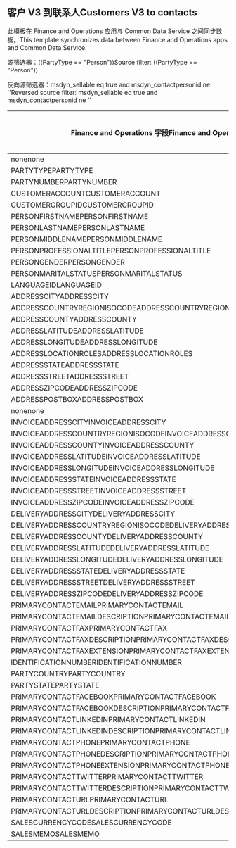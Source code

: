## <a name="customers-v3-to-contacts"></a><span data-ttu-id="0d1a1-101">客户 V3 到联系人</span><span class="sxs-lookup"><span data-stu-id="0d1a1-101">Customers V3 to contacts</span></span>

<span data-ttu-id="0d1a1-102">此模板在 Finance and Operations 应用与 Common Data Service 之间同步数据。</span><span class="sxs-lookup"><span data-stu-id="0d1a1-102">This template synchronizes data between Finance and Operations apps and Common Data Service.</span></span>

<span data-ttu-id="0d1a1-103">源筛选器：((PartyType == "Person"))</span><span class="sxs-lookup"><span data-stu-id="0d1a1-103">Source filter: ((PartyType == "Person"))</span></span>

<span data-ttu-id="0d1a1-104">反向源筛选器：msdyn_sellable eq true and msdyn_contactpersonid ne ''</span><span class="sxs-lookup"><span data-stu-id="0d1a1-104">Reversed source filter: msdyn_sellable eq true  and msdyn_contactpersonid ne ''</span></span>

<span data-ttu-id="0d1a1-105">Finance and Operations 字段</span><span class="sxs-lookup"><span data-stu-id="0d1a1-105">Finance and Operations field</span></span> | <span data-ttu-id="0d1a1-106">映射类型</span><span class="sxs-lookup"><span data-stu-id="0d1a1-106">Map type</span></span> | <span data-ttu-id="0d1a1-107">其他 Dynamics 365 字段</span><span class="sxs-lookup"><span data-stu-id="0d1a1-107">Other Dynamics 365 field</span></span> | <span data-ttu-id="0d1a1-108">默认值</span><span class="sxs-lookup"><span data-stu-id="0d1a1-108">Default value</span></span>
---|---|---|---
<span data-ttu-id="0d1a1-109">none</span><span class="sxs-lookup"><span data-stu-id="0d1a1-109">none</span></span> | >> | <span data-ttu-id="0d1a1-110">msdyn_sellable</span><span class="sxs-lookup"><span data-stu-id="0d1a1-110">msdyn_sellable</span></span> | <span data-ttu-id="0d1a1-111">True</span><span class="sxs-lookup"><span data-stu-id="0d1a1-111">True</span></span>
<span data-ttu-id="0d1a1-112">PARTYTYPE</span><span class="sxs-lookup"><span data-stu-id="0d1a1-112">PARTYTYPE</span></span> | << | <span data-ttu-id="0d1a1-113">none</span><span class="sxs-lookup"><span data-stu-id="0d1a1-113">none</span></span> | <span data-ttu-id="0d1a1-114">Person</span><span class="sxs-lookup"><span data-stu-id="0d1a1-114">Person</span></span>
<span data-ttu-id="0d1a1-115">PARTYNUMBER</span><span class="sxs-lookup"><span data-stu-id="0d1a1-115">PARTYNUMBER</span></span> | = | <span data-ttu-id="0d1a1-116">msdyn_partynumber</span><span class="sxs-lookup"><span data-stu-id="0d1a1-116">msdyn_partynumber</span></span> | 
<span data-ttu-id="0d1a1-117">CUSTOMERACCOUNT</span><span class="sxs-lookup"><span data-stu-id="0d1a1-117">CUSTOMERACCOUNT</span></span> | = | <span data-ttu-id="0d1a1-118">msdyn_contactpersonid</span><span class="sxs-lookup"><span data-stu-id="0d1a1-118">msdyn_contactpersonid</span></span> | 
<span data-ttu-id="0d1a1-119">CUSTOMERGROUPID</span><span class="sxs-lookup"><span data-stu-id="0d1a1-119">CUSTOMERGROUPID</span></span> | = | <span data-ttu-id="0d1a1-120">msdyn_customergroupid.msdyn_groupid</span><span class="sxs-lookup"><span data-stu-id="0d1a1-120">msdyn_customergroupid.msdyn_groupid</span></span> | 
<span data-ttu-id="0d1a1-121">PERSONFIRSTNAME</span><span class="sxs-lookup"><span data-stu-id="0d1a1-121">PERSONFIRSTNAME</span></span> | = | <span data-ttu-id="0d1a1-122">firstname</span><span class="sxs-lookup"><span data-stu-id="0d1a1-122">firstname</span></span> | 
<span data-ttu-id="0d1a1-123">PERSONLASTNAME</span><span class="sxs-lookup"><span data-stu-id="0d1a1-123">PERSONLASTNAME</span></span> | = | <span data-ttu-id="0d1a1-124">lastname</span><span class="sxs-lookup"><span data-stu-id="0d1a1-124">lastname</span></span> | 
<span data-ttu-id="0d1a1-125">PERSONMIDDLENAME</span><span class="sxs-lookup"><span data-stu-id="0d1a1-125">PERSONMIDDLENAME</span></span> | = | <span data-ttu-id="0d1a1-126">middlename</span><span class="sxs-lookup"><span data-stu-id="0d1a1-126">middlename</span></span> | 
<span data-ttu-id="0d1a1-127">PERSONPROFESSIONALTITLE</span><span class="sxs-lookup"><span data-stu-id="0d1a1-127">PERSONPROFESSIONALTITLE</span></span> | = | <span data-ttu-id="0d1a1-128">jobtitle</span><span class="sxs-lookup"><span data-stu-id="0d1a1-128">jobtitle</span></span> | 
<span data-ttu-id="0d1a1-129">PERSONGENDER</span><span class="sxs-lookup"><span data-stu-id="0d1a1-129">PERSONGENDER</span></span> | >< | <span data-ttu-id="0d1a1-130">gendercode</span><span class="sxs-lookup"><span data-stu-id="0d1a1-130">gendercode</span></span> | 
<span data-ttu-id="0d1a1-131">PERSONMARITALSTATUS</span><span class="sxs-lookup"><span data-stu-id="0d1a1-131">PERSONMARITALSTATUS</span></span> | >< | <span data-ttu-id="0d1a1-132">familystatuscode</span><span class="sxs-lookup"><span data-stu-id="0d1a1-132">familystatuscode</span></span> | 
<span data-ttu-id="0d1a1-133">LANGUAGEID</span><span class="sxs-lookup"><span data-stu-id="0d1a1-133">LANGUAGEID</span></span> | << | <span data-ttu-id="0d1a1-134">none</span><span class="sxs-lookup"><span data-stu-id="0d1a1-134">none</span></span> | <span data-ttu-id="0d1a1-135">en-us</span><span class="sxs-lookup"><span data-stu-id="0d1a1-135">en-us</span></span>
<span data-ttu-id="0d1a1-136">ADDRESSCITY</span><span class="sxs-lookup"><span data-stu-id="0d1a1-136">ADDRESSCITY</span></span> | = | <span data-ttu-id="0d1a1-137">address1_city</span><span class="sxs-lookup"><span data-stu-id="0d1a1-137">address1_city</span></span> | 
<span data-ttu-id="0d1a1-138">ADDRESSCOUNTRYREGIONISOCODE</span><span class="sxs-lookup"><span data-stu-id="0d1a1-138">ADDRESSCOUNTRYREGIONISOCODE</span></span> | = | <span data-ttu-id="0d1a1-139">address1_country</span><span class="sxs-lookup"><span data-stu-id="0d1a1-139">address1_country</span></span> | 
<span data-ttu-id="0d1a1-140">ADDRESSCOUNTY</span><span class="sxs-lookup"><span data-stu-id="0d1a1-140">ADDRESSCOUNTY</span></span> | = | <span data-ttu-id="0d1a1-141">address1_county</span><span class="sxs-lookup"><span data-stu-id="0d1a1-141">address1_county</span></span> | 
<span data-ttu-id="0d1a1-142">ADDRESSLATITUDE</span><span class="sxs-lookup"><span data-stu-id="0d1a1-142">ADDRESSLATITUDE</span></span> | > | <span data-ttu-id="0d1a1-143">address1_latitude</span><span class="sxs-lookup"><span data-stu-id="0d1a1-143">address1_latitude</span></span> | 
<span data-ttu-id="0d1a1-144">ADDRESSLONGITUDE</span><span class="sxs-lookup"><span data-stu-id="0d1a1-144">ADDRESSLONGITUDE</span></span> | > | <span data-ttu-id="0d1a1-145">address1_longitude</span><span class="sxs-lookup"><span data-stu-id="0d1a1-145">address1_longitude</span></span> | 
<span data-ttu-id="0d1a1-146">ADDRESSLOCATIONROLES</span><span class="sxs-lookup"><span data-stu-id="0d1a1-146">ADDRESSLOCATIONROLES</span></span> | << | <span data-ttu-id="0d1a1-147">none</span><span class="sxs-lookup"><span data-stu-id="0d1a1-147">none</span></span> | <span data-ttu-id="0d1a1-148">Business</span><span class="sxs-lookup"><span data-stu-id="0d1a1-148">Business</span></span>
<span data-ttu-id="0d1a1-149">ADDRESSSTATE</span><span class="sxs-lookup"><span data-stu-id="0d1a1-149">ADDRESSSTATE</span></span> | = | <span data-ttu-id="0d1a1-150">address1_stateorprovince</span><span class="sxs-lookup"><span data-stu-id="0d1a1-150">address1_stateorprovince</span></span> | 
<span data-ttu-id="0d1a1-151">ADDRESSSTREET</span><span class="sxs-lookup"><span data-stu-id="0d1a1-151">ADDRESSSTREET</span></span> | = | <span data-ttu-id="0d1a1-152">address1_line1</span><span class="sxs-lookup"><span data-stu-id="0d1a1-152">address1_line1</span></span> | 
<span data-ttu-id="0d1a1-153">ADDRESSZIPCODE</span><span class="sxs-lookup"><span data-stu-id="0d1a1-153">ADDRESSZIPCODE</span></span> | = | <span data-ttu-id="0d1a1-154">address1_postalcode</span><span class="sxs-lookup"><span data-stu-id="0d1a1-154">address1_postalcode</span></span> | 
<span data-ttu-id="0d1a1-155">ADDRESSPOSTBOX</span><span class="sxs-lookup"><span data-stu-id="0d1a1-155">ADDRESSPOSTBOX</span></span> | = | <span data-ttu-id="0d1a1-156">address1_postofficebox</span><span class="sxs-lookup"><span data-stu-id="0d1a1-156">address1_postofficebox</span></span> | 
<span data-ttu-id="0d1a1-157">none</span><span class="sxs-lookup"><span data-stu-id="0d1a1-157">none</span></span> | >> | <span data-ttu-id="0d1a1-158">address1_addresstypecode</span><span class="sxs-lookup"><span data-stu-id="0d1a1-158">address1_addresstypecode</span></span> | <span data-ttu-id="0d1a1-159">3</span><span class="sxs-lookup"><span data-stu-id="0d1a1-159">3</span></span>
<span data-ttu-id="0d1a1-160">INVOICEADDRESSCITY</span><span class="sxs-lookup"><span data-stu-id="0d1a1-160">INVOICEADDRESSCITY</span></span> | = | <span data-ttu-id="0d1a1-161">address2_city</span><span class="sxs-lookup"><span data-stu-id="0d1a1-161">address2_city</span></span> | 
<span data-ttu-id="0d1a1-162">INVOICEADDRESSCOUNTRYREGIONISOCODE</span><span class="sxs-lookup"><span data-stu-id="0d1a1-162">INVOICEADDRESSCOUNTRYREGIONISOCODE</span></span> | = | <span data-ttu-id="0d1a1-163">address2_country</span><span class="sxs-lookup"><span data-stu-id="0d1a1-163">address2_country</span></span> | 
<span data-ttu-id="0d1a1-164">INVOICEADDRESSCOUNTY</span><span class="sxs-lookup"><span data-stu-id="0d1a1-164">INVOICEADDRESSCOUNTY</span></span> | = | <span data-ttu-id="0d1a1-165">address2_county</span><span class="sxs-lookup"><span data-stu-id="0d1a1-165">address2_county</span></span> | 
<span data-ttu-id="0d1a1-166">INVOICEADDRESSLATITUDE</span><span class="sxs-lookup"><span data-stu-id="0d1a1-166">INVOICEADDRESSLATITUDE</span></span> | > | <span data-ttu-id="0d1a1-167">address2_latitude</span><span class="sxs-lookup"><span data-stu-id="0d1a1-167">address2_latitude</span></span> | 
<span data-ttu-id="0d1a1-168">INVOICEADDRESSLONGITUDE</span><span class="sxs-lookup"><span data-stu-id="0d1a1-168">INVOICEADDRESSLONGITUDE</span></span> | > | <span data-ttu-id="0d1a1-169">address2_longitude</span><span class="sxs-lookup"><span data-stu-id="0d1a1-169">address2_longitude</span></span> | 
<span data-ttu-id="0d1a1-170">INVOICEADDRESSSTATE</span><span class="sxs-lookup"><span data-stu-id="0d1a1-170">INVOICEADDRESSSTATE</span></span> | = | <span data-ttu-id="0d1a1-171">address2_stateorprovince</span><span class="sxs-lookup"><span data-stu-id="0d1a1-171">address2_stateorprovince</span></span> | 
<span data-ttu-id="0d1a1-172">INVOICEADDRESSSTREET</span><span class="sxs-lookup"><span data-stu-id="0d1a1-172">INVOICEADDRESSSTREET</span></span> | = | <span data-ttu-id="0d1a1-173">address2_line1</span><span class="sxs-lookup"><span data-stu-id="0d1a1-173">address2_line1</span></span> | 
<span data-ttu-id="0d1a1-174">INVOICEADDRESSZIPCODE</span><span class="sxs-lookup"><span data-stu-id="0d1a1-174">INVOICEADDRESSZIPCODE</span></span> | = | <span data-ttu-id="0d1a1-175">address2_postalcode</span><span class="sxs-lookup"><span data-stu-id="0d1a1-175">address2_postalcode</span></span> | 
<span data-ttu-id="0d1a1-176">DELIVERYADDRESSCITY</span><span class="sxs-lookup"><span data-stu-id="0d1a1-176">DELIVERYADDRESSCITY</span></span> | = | <span data-ttu-id="0d1a1-177">address3_city</span><span class="sxs-lookup"><span data-stu-id="0d1a1-177">address3_city</span></span> | 
<span data-ttu-id="0d1a1-178">DELIVERYADDRESSCOUNTRYREGIONISOCODE</span><span class="sxs-lookup"><span data-stu-id="0d1a1-178">DELIVERYADDRESSCOUNTRYREGIONISOCODE</span></span> | = | <span data-ttu-id="0d1a1-179">address3_country</span><span class="sxs-lookup"><span data-stu-id="0d1a1-179">address3_country</span></span> | 
<span data-ttu-id="0d1a1-180">DELIVERYADDRESSCOUNTY</span><span class="sxs-lookup"><span data-stu-id="0d1a1-180">DELIVERYADDRESSCOUNTY</span></span> | = | <span data-ttu-id="0d1a1-181">address3_county</span><span class="sxs-lookup"><span data-stu-id="0d1a1-181">address3_county</span></span> | 
<span data-ttu-id="0d1a1-182">DELIVERYADDRESSLATITUDE</span><span class="sxs-lookup"><span data-stu-id="0d1a1-182">DELIVERYADDRESSLATITUDE</span></span> | > | <span data-ttu-id="0d1a1-183">address3_latitude</span><span class="sxs-lookup"><span data-stu-id="0d1a1-183">address3_latitude</span></span> | 
<span data-ttu-id="0d1a1-184">DELIVERYADDRESSLONGITUDE</span><span class="sxs-lookup"><span data-stu-id="0d1a1-184">DELIVERYADDRESSLONGITUDE</span></span> | >> | <span data-ttu-id="0d1a1-185">address3_longitude</span><span class="sxs-lookup"><span data-stu-id="0d1a1-185">address3_longitude</span></span> | 
<span data-ttu-id="0d1a1-186">DELIVERYADDRESSSTATE</span><span class="sxs-lookup"><span data-stu-id="0d1a1-186">DELIVERYADDRESSSTATE</span></span> | = | <span data-ttu-id="0d1a1-187">address3_stateorprovince</span><span class="sxs-lookup"><span data-stu-id="0d1a1-187">address3_stateorprovince</span></span> | 
<span data-ttu-id="0d1a1-188">DELIVERYADDRESSSTREET</span><span class="sxs-lookup"><span data-stu-id="0d1a1-188">DELIVERYADDRESSSTREET</span></span> | = | <span data-ttu-id="0d1a1-189">address3_line1</span><span class="sxs-lookup"><span data-stu-id="0d1a1-189">address3_line1</span></span> | 
<span data-ttu-id="0d1a1-190">DELIVERYADDRESSZIPCODE</span><span class="sxs-lookup"><span data-stu-id="0d1a1-190">DELIVERYADDRESSZIPCODE</span></span> | = | <span data-ttu-id="0d1a1-191">address3_postalcode</span><span class="sxs-lookup"><span data-stu-id="0d1a1-191">address3_postalcode</span></span> | 
<span data-ttu-id="0d1a1-192">PRIMARYCONTACTEMAIL</span><span class="sxs-lookup"><span data-stu-id="0d1a1-192">PRIMARYCONTACTEMAIL</span></span> | = | <span data-ttu-id="0d1a1-193">emailaddress1</span><span class="sxs-lookup"><span data-stu-id="0d1a1-193">emailaddress1</span></span> | 
<span data-ttu-id="0d1a1-194">PRIMARYCONTACTEMAILDESCRIPTION</span><span class="sxs-lookup"><span data-stu-id="0d1a1-194">PRIMARYCONTACTEMAILDESCRIPTION</span></span> | = | <span data-ttu-id="0d1a1-195">msdyn_emailaddress1description</span><span class="sxs-lookup"><span data-stu-id="0d1a1-195">msdyn_emailaddress1description</span></span> | 
<span data-ttu-id="0d1a1-196">PRIMARYCONTACTFAX</span><span class="sxs-lookup"><span data-stu-id="0d1a1-196">PRIMARYCONTACTFAX</span></span> | = | <span data-ttu-id="0d1a1-197">fax</span><span class="sxs-lookup"><span data-stu-id="0d1a1-197">fax</span></span> | 
<span data-ttu-id="0d1a1-198">PRIMARYCONTACTFAXDESCRIPTION</span><span class="sxs-lookup"><span data-stu-id="0d1a1-198">PRIMARYCONTACTFAXDESCRIPTION</span></span> | = | <span data-ttu-id="0d1a1-199">msdyn_faxdescription</span><span class="sxs-lookup"><span data-stu-id="0d1a1-199">msdyn_faxdescription</span></span> | 
<span data-ttu-id="0d1a1-200">PRIMARYCONTACTFAXEXTENSION</span><span class="sxs-lookup"><span data-stu-id="0d1a1-200">PRIMARYCONTACTFAXEXTENSION</span></span> | = | <span data-ttu-id="0d1a1-201">msdyn_faxextension</span><span class="sxs-lookup"><span data-stu-id="0d1a1-201">msdyn_faxextension</span></span> | 
<span data-ttu-id="0d1a1-202">IDENTIFICATIONNUMBER</span><span class="sxs-lookup"><span data-stu-id="0d1a1-202">IDENTIFICATIONNUMBER</span></span> | = | <span data-ttu-id="0d1a1-203">msdyn_identificationnumber</span><span class="sxs-lookup"><span data-stu-id="0d1a1-203">msdyn_identificationnumber</span></span> | 
<span data-ttu-id="0d1a1-204">PARTYCOUNTRY</span><span class="sxs-lookup"><span data-stu-id="0d1a1-204">PARTYCOUNTRY</span></span> | = | <span data-ttu-id="0d1a1-205">msdyn_partycountry</span><span class="sxs-lookup"><span data-stu-id="0d1a1-205">msdyn_partycountry</span></span> | 
<span data-ttu-id="0d1a1-206">PARTYSTATE</span><span class="sxs-lookup"><span data-stu-id="0d1a1-206">PARTYSTATE</span></span> | = | <span data-ttu-id="0d1a1-207">msdyn_partystateprovince</span><span class="sxs-lookup"><span data-stu-id="0d1a1-207">msdyn_partystateprovince</span></span> | 
<span data-ttu-id="0d1a1-208">PRIMARYCONTACTFACEBOOK</span><span class="sxs-lookup"><span data-stu-id="0d1a1-208">PRIMARYCONTACTFACEBOOK</span></span> | = | <span data-ttu-id="0d1a1-209">msdyn_primaryfacebookid</span><span class="sxs-lookup"><span data-stu-id="0d1a1-209">msdyn_primaryfacebookid</span></span> | 
<span data-ttu-id="0d1a1-210">PRIMARYCONTACTFACEBOOKDESCRIPTION</span><span class="sxs-lookup"><span data-stu-id="0d1a1-210">PRIMARYCONTACTFACEBOOKDESCRIPTION</span></span> | = | <span data-ttu-id="0d1a1-211">msdyn_primaryfacebookdescription</span><span class="sxs-lookup"><span data-stu-id="0d1a1-211">msdyn_primaryfacebookdescription</span></span> | 
<span data-ttu-id="0d1a1-212">PRIMARYCONTACTLINKEDIN</span><span class="sxs-lookup"><span data-stu-id="0d1a1-212">PRIMARYCONTACTLINKEDIN</span></span> | = | <span data-ttu-id="0d1a1-213">msdyn_primaryinkedinid</span><span class="sxs-lookup"><span data-stu-id="0d1a1-213">msdyn_primaryinkedinid</span></span> | 
<span data-ttu-id="0d1a1-214">PRIMARYCONTACTLINKEDINDESCRIPTION</span><span class="sxs-lookup"><span data-stu-id="0d1a1-214">PRIMARYCONTACTLINKEDINDESCRIPTION</span></span> | = | <span data-ttu-id="0d1a1-215">msdyn_primarylinkedindescrption</span><span class="sxs-lookup"><span data-stu-id="0d1a1-215">msdyn_primarylinkedindescrption</span></span> | 
<span data-ttu-id="0d1a1-216">PRIMARYCONTACTPHONE</span><span class="sxs-lookup"><span data-stu-id="0d1a1-216">PRIMARYCONTACTPHONE</span></span> | = | <span data-ttu-id="0d1a1-217">telephone1</span><span class="sxs-lookup"><span data-stu-id="0d1a1-217">telephone1</span></span> | 
<span data-ttu-id="0d1a1-218">PRIMARYCONTACTPHONEDESCRIPTION</span><span class="sxs-lookup"><span data-stu-id="0d1a1-218">PRIMARYCONTACTPHONEDESCRIPTION</span></span> | = | <span data-ttu-id="0d1a1-219">msdyn_telephone1description</span><span class="sxs-lookup"><span data-stu-id="0d1a1-219">msdyn_telephone1description</span></span> | 
<span data-ttu-id="0d1a1-220">PRIMARYCONTACTPHONEEXTENSION</span><span class="sxs-lookup"><span data-stu-id="0d1a1-220">PRIMARYCONTACTPHONEEXTENSION</span></span> | = | <span data-ttu-id="0d1a1-221">msdyn_telephone1extension</span><span class="sxs-lookup"><span data-stu-id="0d1a1-221">msdyn_telephone1extension</span></span> | 
<span data-ttu-id="0d1a1-222">PRIMARYCONTACTTWITTER</span><span class="sxs-lookup"><span data-stu-id="0d1a1-222">PRIMARYCONTACTTWITTER</span></span> | = | <span data-ttu-id="0d1a1-223">msdyn_primarytwitterid</span><span class="sxs-lookup"><span data-stu-id="0d1a1-223">msdyn_primarytwitterid</span></span> | 
<span data-ttu-id="0d1a1-224">PRIMARYCONTACTTWITTERDESCRIPTION</span><span class="sxs-lookup"><span data-stu-id="0d1a1-224">PRIMARYCONTACTTWITTERDESCRIPTION</span></span> | = | <span data-ttu-id="0d1a1-225">msdyn_primarytwitteriddescription</span><span class="sxs-lookup"><span data-stu-id="0d1a1-225">msdyn_primarytwitteriddescription</span></span> | 
<span data-ttu-id="0d1a1-226">PRIMARYCONTACTURL</span><span class="sxs-lookup"><span data-stu-id="0d1a1-226">PRIMARYCONTACTURL</span></span> | = | <span data-ttu-id="0d1a1-227">websiteurl</span><span class="sxs-lookup"><span data-stu-id="0d1a1-227">websiteurl</span></span> | 
<span data-ttu-id="0d1a1-228">PRIMARYCONTACTURLDESCRIPTION</span><span class="sxs-lookup"><span data-stu-id="0d1a1-228">PRIMARYCONTACTURLDESCRIPTION</span></span> | = | <span data-ttu-id="0d1a1-229">msdyn_websiteurldescription</span><span class="sxs-lookup"><span data-stu-id="0d1a1-229">msdyn_websiteurldescription</span></span> | 
<span data-ttu-id="0d1a1-230">SALESCURRENCYCODE</span><span class="sxs-lookup"><span data-stu-id="0d1a1-230">SALESCURRENCYCODE</span></span> | = | <span data-ttu-id="0d1a1-231">transactioncurrencyid.isocurrencycode</span><span class="sxs-lookup"><span data-stu-id="0d1a1-231">transactioncurrencyid.isocurrencycode</span></span> | 
<span data-ttu-id="0d1a1-232">SALESMEMO</span><span class="sxs-lookup"><span data-stu-id="0d1a1-232">SALESMEMO</span></span> | = | <span data-ttu-id="0d1a1-233">description</span><span class="sxs-lookup"><span data-stu-id="0d1a1-233">description</span></span> | 
